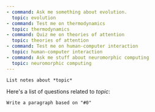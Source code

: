 ```yaml
---
- command: Ask me something about evolution.
  topic: evolution
- command: Test me on thermodynamics
  topic: thermodynamics
- command: Quiz me on theories of attention
  topic: theories of attention  
- command: Test me on human-computer interaction
  topic: human-computer interaction
- command: Ask me stuff about neuromorphic computing
  topic: neuromorphic computing
---
```


```dual
List notes about *topic*
```

Here's a list of questions related to *topic*: 

```dual
Write a paragraph based on "#0"
```